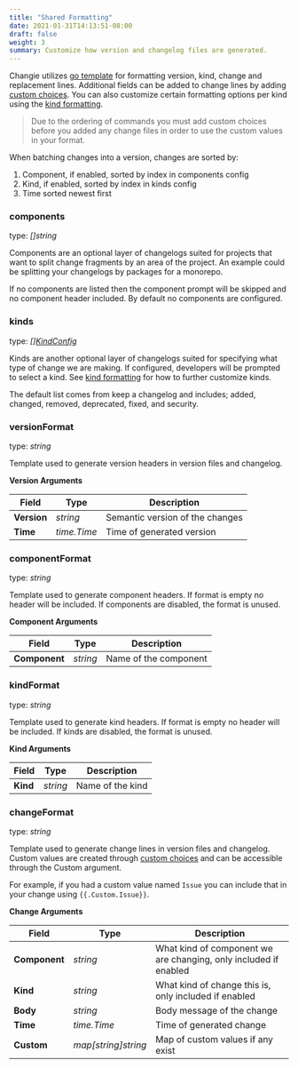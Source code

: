 ```yaml
---
title: "Shared Formatting"
date: 2021-01-31T14:13:51-08:00
draft: false
weight: 3
summary: Customize how version and changelog files are generated.
---
```


Changie utilizes [go template](https://golang.org/pkg/text/template/) for formatting version, kind, change and replacement lines.
Additional fields can be added to change lines by adding [custom choices](/config/choices).
You can also customize certain formatting options per kind using the [kind formatting](/config/kind-formatting).

> Due to the ordering of commands you must add custom choices before
> you added any change files in order to use the custom values in your format.

When batching changes into a version, changes are sorted by:
1. Component, if enabled, sorted by index in components config
1. Kind, if enabled, sorted by index in kinds config
1. Time sorted newest first

### components
type: _[]string_

Components are an optional layer of changelogs suited for projects that want to
split change fragments by an area of the project.
An example could be splitting your changelogs by packages for a monorepo.

If no components are listed then the component prompt will be skipped and no
component header included.
By default no components are configured.

### kinds
type: _[][KindConfig](/config/kind-formatting)_

Kinds are another optional layer of changelogs suited for specifying what type
of change we are making.
If configured, developers will be prompted to select a kind.
See [kind formatting](/config/kind-formatting) for how to further customize kinds.

The default list comes from keep a changelog and includes; added, changed, removed, deprecated, fixed, and security.

### versionFormat
type: _string_

Template used to generate version headers in version files and changelog.

**Version Arguments**

| Field | Type | Description |
| --- | --- | --- |
| **Version** | _string_ | Semantic version of the changes |
| **Time** | _time.Time_ | Time of generated version |

### componentFormat
type: _string_

Template used to generate component headers.
If format is empty no header will be included.
If components are disabled, the format is unused.

**Component Arguments**

| Field | Type | Description |
| --- | --- | --- |
| **Component** | _string_ | Name of the component |

### kindFormat
type: _string_

Template used to generate kind headers.
If format is empty no header will be included.
If kinds are disabled, the format is unused.

**Kind Arguments**

| Field | Type | Description |
| --- | --- | --- |
| **Kind** | _string_ | Name of the kind |

### changeFormat
type: _string_

Template used to generate change lines in version files and changelog.
Custom values are created through [custom choices](/config/choices) and can be accessible through the Custom argument.

For example, if you had a custom value named `Issue` you can include that in your change using `{{.Custom.Issue}}`.

**Change Arguments**

| Field | Type | Description |
| --- | --- | --- |
| **Component** | _string_ | What kind of component we are changing, only included if enabled |
| **Kind** | _string_ | What kind of change this is, only included if enabled |
| **Body** | _string_ | Body message of the change |
| **Time** | _time.Time_ | Time of generated change |
| **Custom** | _map[string]string_ | Map of custom values if any exist |
